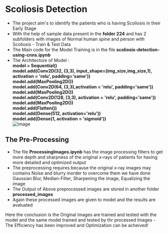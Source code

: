 # Scoliosis Detection   
  
- The project aim's to identify the patients who is having Scoliosis in their Early Stage   
- With the help of sample data present in the **folder 224** and has 2 subfolders with images of Normal human spine and person with Scoliosis - Train & Test Data   
- The Main code for the Model Training is in the file **scoliosis-detection-using-cnns.ipynb**   
- The Architecture of Model :   
  **model = Sequential()  
  model.add(Conv2D(32, (3,3), input_shape=(img_size,img_size,1), activation = 'relu', padding='same'))   
  model.add(MaxPooling2D())   
  model.add(Conv2D(64, (3,3),activation = 'relu', padding='same'))  
  model.add(MaxPooling2D())   
  model.add(Conv2D(128, (3,3), activation = 'relu', padding='same'))   
  model.add(MaxPooling2D())   
  model.add(Flatten())   
  model.add(Dense(512, activation='relu'))  
  model.add(Dense(1, activation = 'sigmoid'))**  
![image](https://github.com/user-attachments/assets/4fdc282f-9204-475a-bc4a-fefb6efd7392)   

## The Pre-Processing  
- The file **ProcessingImages.ipynb** has the image processing filters to get more depth and sharpness of the original x-rays of patients for having more detailed and optimized output   
- The preprocessing requires because the original x-ray images may contains Noise and blurry inorder to overcome them we have done Gaussian Blur, Median-Filter, Sharpening the image, Equalizing the image  
- The Output of Above preprocessed images are stored in another folder **processed_images** 
- Again these processed images are given to model and the results are avaluated

Here the conclusion is the Original images are trained and tested with the model and the same model trained and tested by thr processed Images - The Efficiency has been improved and Optimization can be acheived!




